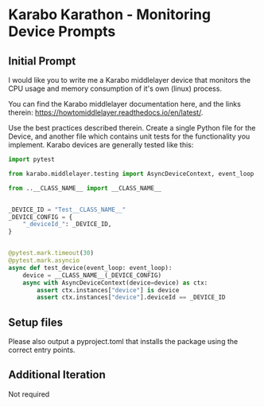 # Karabo Karathon - Monitoring Device Prompts

## Initial Prompt

I would like you to write me a Karabo middlelayer device that monitors the CPU 
usage and memory consumption of it's own (linux) process. 

You can find the Karabo middlelayer documentation here, and the links 
therein: https://howtomiddlelayer.readthedocs.io/en/latest/. 

Use the best practices described therein. Create a single Python file for the 
Device, and another file which contains unit tests for the functionality 
you implement. Karabo devices are generally tested like this:

```python
import pytest

from karabo.middlelayer.testing import AsyncDeviceContext, event_loop

from ..__CLASS_NAME__ import __CLASS_NAME__


_DEVICE_ID = "Test__CLASS_NAME__"
_DEVICE_CONFIG = {
    "_deviceId_": _DEVICE_ID,
}


@pytest.mark.timeout(30)
@pytest.mark.asyncio
async def test_device(event_loop: event_loop):
    device = __CLASS_NAME__(_DEVICE_CONFIG)
    async with AsyncDeviceContext(device=device) as ctx:
        assert ctx.instances["device"] is device
        assert ctx.instances["device"].deviceId == _DEVICE_ID
```

## Setup files

Please also output a pyproject.toml that installs the package using the
correct entry points.

## Additional Iteration

Not required
